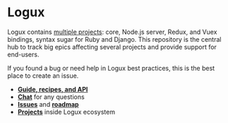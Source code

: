 # Logux

Logux contains [multiple projects](https://github.com/logux): core,
Node.js server, Redux, and Vuex bindings, syntax sugar for Ruby and Django.
This repository is the central hub to track big epics affecting several projects
and provide support for end-users.

If you found a bug or need help in Logux best practices, this is the best
place to create an issue.

* **[Guide, recipes, and API](https://logux.io/)**
* **[Chat](https://gitter.im/logux/logux)** for any questions
* **[Issues](https://github.com/logux/logux/issues)**
  and **[roadmap](https://github.com/orgs/logux/projects/1)**
* **[Projects](https://logux.io/guide/architecture/parts/)**
  inside Logux ecosystem
